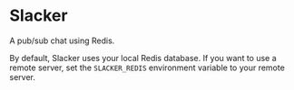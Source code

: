 # Slacker

A pub/sub chat using Redis.

By default, Slacker uses your local Redis database. If you want to use a remote server, set the `SLACKER_REDIS` environment variable to your remote server.